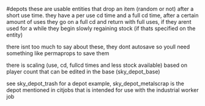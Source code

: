 #depots
these are usable entities that drop an item (random or not) after a short use time. they have a per use cd time and a full cd time, after a certain amount of uses they go on a full cd and return with full uses, if they arent used for a while they begin slowly regaining stock (if thats specified on the entity)

there isnt too much to say about these, they dont autosave so youll need something like permaprops to save them

there is scaling (use, cd, fullcd times and less stock available) based on player count that can be edited in the base (sky_depot_base)

see sky_depot_trash for a depot example, sky_depot_metalscrap is the depot mentioned in citjobs that is intended for use with the industrial worker job